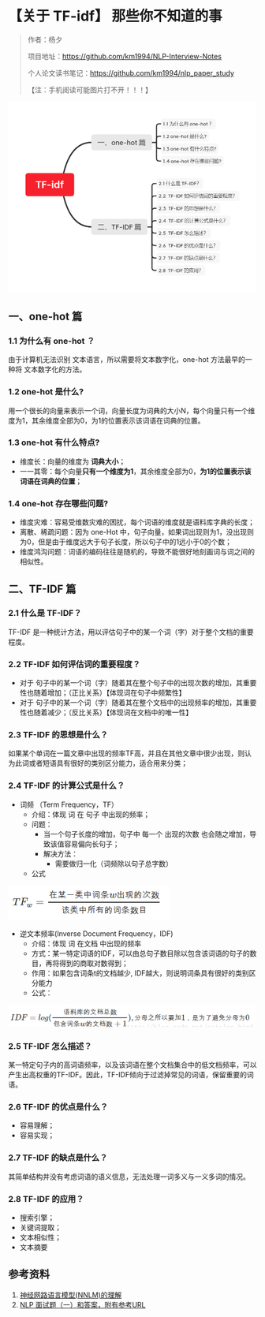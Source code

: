 # 【关于 TF-idf】 那些你不知道的事

> 作者：杨夕
> 
> 项目地址：https://github.com/km1994/NLP-Interview-Notes
> 
> 个人论文读书笔记：https://github.com/km1994/nlp_paper_study
> 
> 【注：手机阅读可能图片打不开！！！】

![](img/TF-idf.png)

## 一、one-hot 篇

### 1.1 为什么有 one-hot ？

由于计算机无法识别 文本语言，所以需要将文本数字化，one-hot 方法最早的一种将 文本数字化的方法。

### 1.2 one-hot 是什么?

用一个很长的向量来表示一个词，向量长度为词典的大小N，每个向量只有一个维度为1，其余维度全部为0，为1的位置表示该词语在词典的位置。

### 1.3 one-hot 有什么特点?

- 维度长：向量的维度为 **词典大小**；
- 一一其零：每个向量**只有一个维度为1**，其余维度全部为0，**为1的位置表示该词语在词典的位置**；
 
### 1.4 one-hot 存在哪些问题?

- 维度灾难：容易受维数灾难的困扰，每个词语的维度就是语料库字典的长度；
- 离散、稀疏问题：因为 one-Hot 中，句子向量，如果词出现则为1，没出现则为0，但是由于维度远大于句子长度，所以句子中的1远小于0的个数；
- 维度鸿沟问题：词语的编码往往是随机的，导致不能很好地刻画词与词之间的相似性。

## 二、TF-IDF 篇

### 2.1 什么是 TF-IDF？

TF-IDF 是一种统计方法，用以评估句子中的某一个词（字）对于整个文档的重要程度。

### 2.2  TF-IDF 如何评估词的重要程度？

- 对于 句子中的某一个词（字）随着其在整个句子中的出现次数的增加，其重要性也随着增加；（正比关系）【体现词在句子中频繁性】
- 对于 句子中的某一个词（字）随着其在整个文档中的出现频率的增加，其重要性也随着减少；（反比关系）【体现词在文档中的唯一性】

### 2.3  TF-IDF 的思想是什么？

如果某个单词在一篇文章中出现的频率TF高，并且在其他文章中很少出现，则认为此词或者短语具有很好的类别区分能力，适合用来分类；

### 2.4  TF-IDF 的计算公式是什么？

- 词频 （Term Frequency，TF）
  - 介绍：体现 词 在 句子 中出现的频率；
  - 问题：
    - 当一个句子长度的增加，句子中 每一个 出现的次数 也会随之增加，导致该值容易偏向长句子；
    - 解决方法：
      - 需要做归一化（词频除以句子总字数）
  - 公式

![](img/20200809105640.png)

- 逆文本频率(Inverse Document Frequency，IDF)
  - 介绍：体现 词 在文档 中出现的频率
  - 方式：某一特定词语的IDF，可以由总句子数目除以包含该词语的句子的数目，再将得到的商取对数得到；
  - 作用：如果包含词条t的文档越少, IDF越大，则说明词条具有很好的类别区分能力
  - 公式：

![](img/20200809110034.png)

### 2.5  TF-IDF 怎么描述？

某一特定句子内的高词语频率，以及该词语在整个文档集合中的低文档频率，可以产生出高权重的TF-IDF。因此，TF-IDF倾向于过滤掉常见的词语，保留重要的词语。

### 2.6  TF-IDF 的优点是什么？

- 容易理解；
- 容易实现；

### 2.7  TF-IDF 的缺点是什么？

其简单结构并没有考虑词语的语义信息，无法处理一词多义与一义多词的情况。

### 2.8  TF-IDF 的应用？

- 搜索引擎；
- 关键词提取；
- 文本相似性；
- 文本摘要

## 参考资料

1. [神经网路语言模型(NNLM)的理解](https://blog.csdn.net/lilong117194/article/details/82018008)
2. [NLP 面试题（一）和答案，附有参考URL](https://www.jianshu.com/p/fbb6d5e75059)